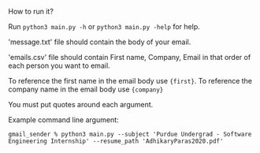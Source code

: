 How to run it? 

Run `python3 main.py -h` or `python3 main.py -help` for help.

'message.txt' file should contain the body of your email.

'emails.csv' file should contain First name, Company, Email in that order of each person you want to email.

To reference the first name in the email body use `{first}`. To reference the company name in the email body use `{company}`

You must put quotes around each argument.

Example command line argument:

`gmail_sender % python3 main.py --subject 'Purdue Undergrad - Software Engineering Internship' --resume_path 'AdhikaryParas2020.pdf'`
